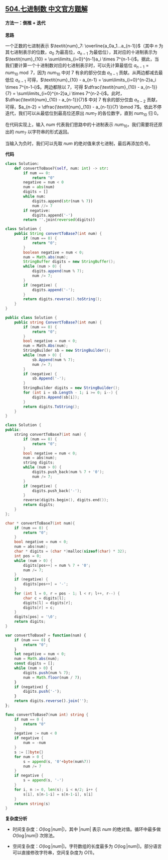 ## [504.七进制数 中文官方题解](https://leetcode.cn/problems/base-7/solutions/100000/qi-jin-zhi-shu-by-leetcode-solution-cl2v)

#### 方法一：倒推 + 迭代

**思路**

一个正数的七进制表示 $\textit{num}_7: \overline{a_0a_1...a_{n-1}}$（其中 $n$ 为其七进制表示的位数，$a_0$ 为最高位，$a_{n-1}$ 为最低位），其对应的十进制表示为 $\textit{num}_{10} = \sum\limits_{i=0}^{n-1}a_i \times 7^{n-1-i}$。据此，当我们要计算一个十进制数对应的七进制表示时，可以先计算最低位 $a_{n-1} = \textit{num}_{10} \bmod 7$，因为 $\textit{num}_{10}$ 中对 $7$ 有余的部分仅由 $a_{n-1}$ 贡献。从两边都减去最低位 $a_{n-1}$ 可得，$\textit{num}_{10} - a_{n-1} = \sum\limits_{i=0}^{n-2}a_i \times 7^{n-1-i}$。两边都除以 $7$，可得 $\dfrac{\textit{num}_{10} - a_{n-1}}{7} = \sum\limits_{i=0}^{n-2}a_i \times 7^{n-2-i}$。此时，$\dfrac{\textit{num}_{10} - a_{n-1}}{7}$ 中对 $7$ 有余的部分仅由 $a_{n-2}$ 贡献，可得，$a_{n-2} = \dfrac{\textit{num}_{10} - a_{n-1}}{7} \bmod 7$。依此不停迭代，我们可以从最低位到最高位还原出 $\textit{num}_7$ 的各位数字，直到 $\textit{num}_{10}$ 归 $0$。

在代码实现上，输入 $\textit{num}$ 代表我们思路中的十进制表示 $\textit{num}_{10}$，我们需要将还原出的 $\textit{num}_7$ 以字符串的形式返回。

当输入为负时，我们可以先取 $\textit{num}$ 的绝对值来求七进制，最后再添加负号。 

**代码**

```Python [sol1-Python3]
class Solution:
    def convertToBase7(self, num: int) -> str:
        if num == 0:
            return "0"
        negative = num < 0
        num = abs(num)
        digits = []
        while num:
            digits.append(str(num % 7))
            num //= 7
        if negative:
            digits.append('-')
        return ''.join(reversed(digits))
```

```Java [sol1-Java]
class Solution {
    public String convertToBase7(int num) {
        if (num == 0) {
            return "0";
        }
        boolean negative = num < 0;
        num = Math.abs(num);
        StringBuffer digits = new StringBuffer();
        while (num > 0) {
            digits.append(num % 7);
            num /= 7;
        }
        if (negative) {
            digits.append('-');
        }
        return digits.reverse().toString();
    }
}
```

```C# [sol1-C#]
public class Solution {
    public string ConvertToBase7(int num) {
        if (num == 0) {
            return "0";
        }
        bool negative = num < 0;
        num = Math.Abs(num);
        StringBuilder sb = new StringBuilder();
        while (num > 0) {
            sb.Append(num % 7);
            num /= 7;
        }
        if (negative) {
            sb.Append('-');
        }
        StringBuilder digits = new StringBuilder();
        for (int i = sb.Length - 1; i >= 0; i--) {
            digits.Append(sb[i]);
        }
        return digits.ToString();
    }
}
```

```C++ [sol1-C++]
class Solution {
public:
    string convertToBase7(int num) {
        if (num == 0) {
            return "0";
        }
        bool negative = num < 0;
        num = abs(num);
        string digits;
        while (num > 0) {
            digits.push_back(num % 7 + '0');
            num /= 7;
        }
        if (negative) {
            digits.push_back('-');
        }
        reverse(digits.begin(), digits.end());
        return digits;
    }
};
```

```C [sol1-C]
char * convertToBase7(int num){
    if (num == 0) {
        return "0";
    }
    bool negative = num < 0;
    num = abs(num);
    char * digits = (char *)malloc(sizeof(char) * 32);
    int pos = 0;
    while (num > 0) {
        digits[pos++] = num % 7 + '0';
        num /= 7;
    }
    if (negative) {
        digits[pos++] = '-';
    }
    for (int l = 0, r = pos - 1; l < r; l++, r--) {
        char c = digits[l];
        digits[l] = digits[r];
        digits[r] = c;
    }
    digits[pos] = '\0';
    return digits;
}
```

```JavaScript [sol1-JavaScript]
var convertToBase7 = function(num) {
    if (num === 0) {
        return "0";
    }
    let negative = num < 0;
    num = Math.abs(num);
    const digits = [];
    while (num > 0) {
        digits.push(num % 7);
        num = Math.floor(num / 7);
    }
    if (negative) {
        digits.push('-');
    }
    return digits.reverse().join('');
};
```

```go [sol1-Golang]
func convertToBase7(num int) string {
    if num == 0 {
        return "0"
    }
    negative := num < 0
    if negative {
        num = -num
    }
    s := []byte{}
    for num > 0 {
        s = append(s, '0'+byte(num%7))
        num /= 7
    }
    if negative {
        s = append(s, '-')
    }
    for i, n := 0, len(s); i < n/2; i++ {
        s[i], s[n-1-i] = s[n-1-i], s[i]
    }
    return string(s)
}
```

**复杂度分析**

- 时间复杂度：$O(\log |\textit{num}|)$，其中 $|\textit{num}|$ 表示 $\textit{num}$ 的绝对值。循环中最多做 $O(\log |\textit{num}|)$ 次除法。

- 空间复杂度：$O(\log |\textit{num}|)$。字符数组的长度最多为 $O(\log |\textit{num}|)$。部分语言可以直接修改字符串，空间复杂度为 $O(1)$。